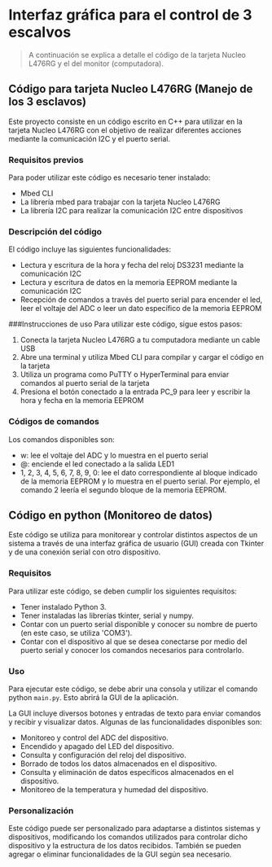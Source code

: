 # Interfaz gráfica para el control de 3 escalvos

> A continuación se explica a detalle el código de la tarjeta Nucleo L476RG y el del monitor (computadora).

## Código para tarjeta Nucleo L476RG (Manejo de los 3 esclavos)
Este proyecto consiste en un código escrito en C++ para utilizar en la tarjeta Nucleo L476RG con el objetivo de realizar diferentes acciones mediante la comunicación I2C y el puerto serial.

### Requisitos previos
Para poder utilizar este código es necesario tener instalado:

- Mbed CLI
- La librería mbed para trabajar con la tarjeta Nucleo L476RG
- La librería I2C para realizar la comunicación I2C entre dispositivos

### Descripción del código
El código incluye las siguientes funcionalidades:

- Lectura y escritura de la hora y fecha del reloj DS3231 mediante la comunicación I2C
- Lectura y escritura de datos en la memoria EEPROM mediante la comunicación I2C
- Recepción de comandos a través del puerto serial para encender el led, leer el voltaje del ADC o leer un dato específico de la memoria EEPROM

###Instrucciones de uso
Para utilizar este código, sigue estos pasos:

1. Conecta la tarjeta Nucleo L476RG a tu computadora mediante un cable USB
2. Abre una terminal y utiliza Mbed CLI para compilar y cargar el código en la tarjeta
3. Utiliza un programa como PuTTY o HyperTerminal para enviar comandos al puerto serial de la tarjeta
4. Presiona el botón conectado a la entrada PC_9 para leer y escribir la hora y fecha en la memoria EEPROM

### Códigos de comandos
Los comandos disponibles son:

- w: lee el voltaje del ADC y lo muestra en el puerto serial
- @: enciende el led conectado a la salida LED1
- 1, 2, 3, 4, 5, 6, 7, 8, 9, 0: lee el dato correspondiente al bloque indicado de la memoria EEPROM y lo muestra en el puerto serial. Por ejemplo, el comando 2 leería el segundo bloque de la memoria EEPROM.

## Código en python (Monitoreo de datos)
Este código se utiliza para monitorear y controlar distintos aspectos de un sistema a través de una interfaz gráfica de usuario (GUI) creada con Tkinter y de una conexión serial con otro dispositivo.

### Requisitos
Para utilizar este código, se deben cumplir los siguientes requisitos:

- Tener instalado Python 3.
- Tener instaladas las librerías tkinter, serial y numpy.
- Contar con un puerto serial disponible y conocer su nombre de puerto (en este caso, se utiliza 'COM3').
- Contar con el dispositivo al que se desea conectarse por medio del puerto serial y conocer los comandos necesarios para controlarlo.

### Uso
Para ejecutar este código, se debe abrir una consola y utilizar el comando python `main.py`. Esto abrirá la GUI de la aplicación.

La GUI incluye diversos botones y entradas de texto para enviar comandos y recibir y visualizar datos. Algunas de las funcionalidades disponibles son:

- Monitoreo y control del ADC del dispositivo.
- Encendido y apagado del LED del dispositivo.
- Consulta y configuración del reloj del dispositivo.
- Borrado de todos los datos almacenados en el dispositivo.
- Consulta y eliminación de datos específicos almacenados en el dispositivo.
- Monitoreo de la temperatura y humedad del dispositivo.

### Personalización
Este código puede ser personalizado para adaptarse a distintos sistemas y dispositivos, modificando los comandos utilizados para controlar dicho dispositivo y la estructura de los datos recibidos. También se pueden agregar o eliminar funcionalidades de la GUI según sea necesario.
